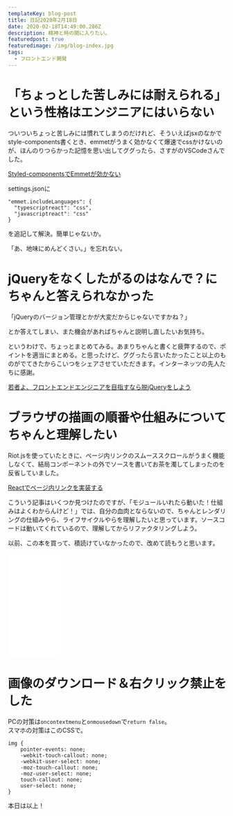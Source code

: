 ```yaml
---
templateKey: blog-post
title: 日記2020年2月18日
date: 2020-02-18T14:49:00.286Z
description: 精神と時の間に入りたい。
featuredpost: true
featuredimage: /img/blog-index.jpg
tags:
  - フロントエンド開発
---
```

# 「ちょっとした苦しみには耐えられる」という性格はエンジニアにはいらない
ついついちょっと苦しみには慣れてしまうのだけれど、そういえばjsxのなかでstyle-components書くとき、emmetがうまく効かなくて爆速でcssかけないのが、ほんのりつらかった記憶を思い出してググったら、さすがのVSCodeさんでした。

[Styled-componentsでEmmetが効かない](https://qiita.com/rtr-dnd/items/1082566e815cf51c3c1f)

settings.jsonに

```
"emmet.includeLanguages": {
  "typescriptreact": "css",
  "javascriptreact": "css"
}
```
を追記して解決。簡単じゃないか。

「あ、地味にめんどくさい。」を忘れない。

# jQueryをなくしたがるのはなんで？にちゃんと答えられなかった
「jQueryのバージョン管理とかが大変だからじゃないですかね？」

とか答えてしまい、また機会があればちゃんと説明し直したいお気持ち。

というわけで、ちょっとまとめてみる。あまりちゃんと書くと疲弊するので、ポイントを適当にまとめる。と思ったけど、ググったら言いたかったこと以上のものがでてきたからこいつをシェアさせていただきます。インターネッツの先人たちに感謝。

[若者よ、フロントエンドエンジニアを目指すなら脱jQueryをしよう](https://tech.quartetcom.co.jp/2019/07/03/jquery/)

# ブラウザの描画の順番や仕組みについてちゃんと理解したい
Riot.jsを使っていたときに、ページ内リンクのスムーススクロールがうまく機能しなくて、結局コンポーネントの外でソースを書いてお茶を濁してしまったのを反省していました。

[Reactでページ内リンクを実装する](https://qiita.com/kume_krowl/items/607516e8878ac0653425)

こういう記事はいくつか見つけたのですが、「モジュールいれたら動いた！仕組みはよくわからんけど！」では、自分の血肉とならないので、ちゃんとレンダリングの仕組みやら、ライフサイクルやらを理解したいと思っています。ソースコードは動いてくれているので、理解してからリファクタリングしよう。

以前、この本を買って、積読けていなかったので、改めて読もうと思います。

<iframe style="width:120px;height:240px;" marginwidth="0" marginheight="0" scrolling="no" frameborder="0" src="//rcm-fe.amazon-adsystem.com/e/cm?lt1=_blank&bc1=000000&IS2=1&bg1=FFFFFF&fc1=000000&lc1=0000FF&t=iggynail-22&language=ja_JP&o=9&p=8&l=as4&m=amazon&f=ifr&ref=as_ss_li_til&asins=4774189677&linkId=609a39a3fcdc50232207e972b23fcede"></iframe>

# 画像のダウンロード＆右クリック禁止をした
PCの対策は`oncontextmenu`と`onmousedown`で`return false`。  
スマホの対策はこのCSSで。
```
img {
    pointer-events: none;
    -webkit-touch-callout: none;
    -webkit-user-select: none;
    -moz-touch-callout: none;
    -moz-user-select: none;
    touch-callout: none;
    user-select: none;
}
```

本日は以上！
